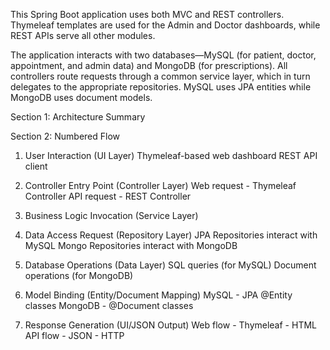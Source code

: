 

This Spring Boot application uses both MVC and REST controllers. Thymeleaf templates are used for the Admin and Doctor dashboards, while REST APIs serve all other modules.

The application interacts with two databases—MySQL (for patient, doctor, appointment, and admin data) and MongoDB (for prescriptions). All controllers route requests through a common service layer, which in turn delegates to the appropriate repositories. MySQL uses JPA entities while MongoDB uses document models.


Section 1: Architecture Summary

Section 2: Numbered Flow


1. User Interaction (UI Layer)
Thymeleaf-based web dashboard
REST API client

2. Controller Entry Point (Controller Layer)
Web request - Thymeleaf Controller
API request - REST Controller

3. Business Logic Invocation (Service Layer)

4. Data Access Request (Repository Layer)
JPA Repositories interact with MySQL
Mongo Repositories interact with MongoDB

5. Database Operations (Data Layer)
SQL queries (for MySQL)
Document operations (for MongoDB)

6. Model Binding (Entity/Document Mapping)
MySQL - JPA @Entity classes
MongoDB - @Document classes

7. Response Generation (UI/JSON Output)
Web flow - Thymeleaf - HTML
API flow - JSON - HTTP






